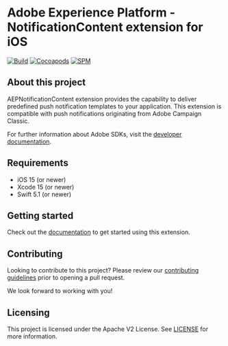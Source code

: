 # Adobe Experience Platform - NotificationContent extension for iOS

[![Build](https://github.com/adobe/aepsdk-ui-ios/actions/workflows/build.yml/badge.svg)](https://github.com/adobe/aepsdk-ui-ios/actions/workflows/build.yml)
[![Cocoapods](https://img.shields.io/github/v/release/adobe/aepsdk-ui-ios?label=CocoaPods&logo=apple&logoColor=white&color=orange&sort=semver)](https://cocoapods.org/pods/AEPNotificationContent)
[![SPM](https://img.shields.io/github/v/release/adobe/aepsdk-ui-ios?label=SPM&logo=apple&logoColor=white&color=orange&sort=semver)](https://github.com/adobe/aepsdk-ui-ios/releases)

## About this project

AEPNotificationContent extension provides the capability to deliver predefined push notification templates to your application. This extension is compatible with push notifications originating from Adobe Campaign Classic.

For further information about Adobe SDKs, visit the [developer documentation](https://developer.adobe.com/client-sdks/documentation/).

## Requirements

- iOS 15 (or newer)
- Xcode 15 (or newer)
- Swift 5.1 (or newer)

## Getting started

Check out the [documentation](../../Documentation/README.md) to get started using this extension.

## Contributing

Looking to contribute to this project? Please review our [contributing guidelines](../../.github/CONTRIBUTING.md) prior to opening a pull request.

We look forward to working with you!

## Licensing

This project is licensed under the Apache V2 License. See [LICENSE](../../LICENSE) for more information.
